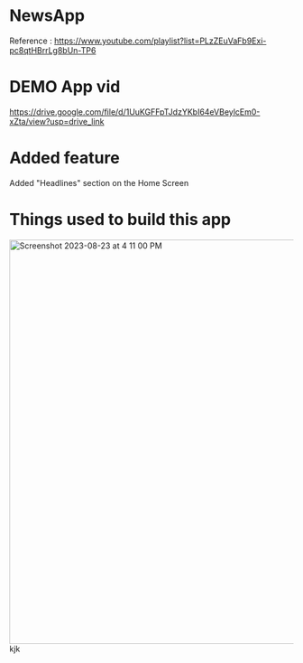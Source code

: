 # NewsApp
Reference : https://www.youtube.com/playlist?list=PLzZEuVaFb9Exi-pc8qtHBrrLg8bUn-TP6

# DEMO App vid
https://drive.google.com/file/d/1UuKGFFpTJdzYKbI64eVBeylcEm0-xZta/view?usp=drive_link

# Added feature
Added "Headlines" section on the Home Screen

# Things used to build this app
<img width="716" alt="Screenshot 2023-08-23 at 4 11 00 PM" src="https://github.com/mohammednawas8/NewsApp/assets/78867217/f9e80bb2-f066-4b90-a537-55d4e0bf07ca">
kjk